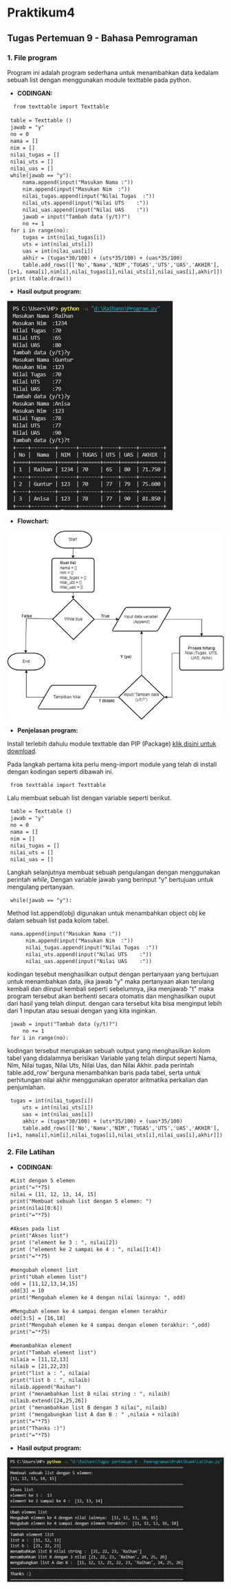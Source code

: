 # Praktikum4
## Tugas Pertemuan 9 - Bahasa Pemrograman

### 1. File program
Program ini adalah program sederhana untuk menambahkan data kedalam sebuah list dengan menggunakan module texttable pada python.

* **CODINGAN:**
```
  from texttable import Texttable

 table = Texttable ()
 jawab = "y"
 no = 0
 nama = []
 nim = []
 nilai_tugas = []
 nilai_uts = []
 nilai_uas = []
 while(jawab == "y"):
     nama.append(input("Masukan Nama :"))
     nim.append(input("Masukan Nim  :"))
     nilai_tugas.append(input("Nilai Tugas  :"))
     nilai_uts.append(input("Nilai UTS    :"))
     nilai_uas.append(input("Nilai UAS    :"))
     jawab = input("Tambah data (y/t)?")
     no += 1
 for i in range(no):
     tugas = int(nilai_tugas[i])
     uts = int(nilai_uts[i])
     uas = int(nilai_uas[i])
     akhir = (tugas*30/100) + (uts*35/100) + (uas*35/100) 
     table.add_rows([['No','Nama','NIM','TUGAS','UTS','UAS','AKHIR'],[i+1, nama[i],nim[i],nilai_tugas[i],nilai_uts[i],nilai_uas[i],akhir]])                                                                                                                                                                                                                                                                                                                                                
 print (table.draw())
```

* **Hasil output program:**

![Gambar 1](Screenshoot/ss1.png)

* **Flowchart:**

![Gambar 2](Screenshoot/flowchart.png)

* **Penjelasan program:**

Install terlebih dahulu module texttable dan PIP (Package) [klik disini untuk download](https://pypi.org/project/texttable/1.6.4/).

Pada langkah pertama kita perlu meng-import module yang telah di install dengan kodingan seperti dibawah ini.
```
 from texttable import Texttable
```

Lalu membuat sebuah list dengan variable seperti berikut.
```
 table = Texttable ()
 jawab = "y"
 no = 0
 nama = []
 nim = []
 nilai_tugas = []
 nilai_uts = []
 nilai_uas = []
```

Langkah selanjutnya membuat sebuah pengulangan dengan menggunakan perintah *while*, Dengan variable jawab yang berinput "y" bertujuan untuk mengulang pertanyaan.
```
 while(jawab == "y"):
```

Method list.append(obj) digunakan untuk menambahkan object obj ke dalam sebuah list pada kolom tabel.
```
 nama.append(input("Masukan Nama :"))
      nim.append(input("Masukan Nim  :"))
      nilai_tugas.append(input("Nilai Tugas  :"))
      nilai_uts.append(input("Nilai UTS    :"))
      nilai_uas.append(input("Nilai UAS    :"))
```

kodingan tesebut menghasilkan output dengan pertanyaan yang bertujuan untuk menambahkan data, jika jawab "y" maka pertanyaan akan terulang kembali dan diinput kembali seperti sebelumnya, jika menjawab "t" maka program tersebut akan berhenti secara otomatis dan menghasilkan ouput dari hasil yang telah diinput. dengan cara tersebut kita bisa menginput lebih dari 1 inputan atau sesuai dengan yang kita inginkan.
```
 jawab = input("Tambah data (y/t)?")
     no += 1
 for i in range(no):
 ```

kodingan tersebut merupakan sebuah output yang menghasilkan kolom tabel yang didalamnya berisikan Variable yang telah diinput seperti Nama, Nim, Nilai tugas, Nilai Uts, Nilai Uas, dan Nilai Akhir. pada perintah table.add_row' berguna menambahkan baris pada tabel, serta untuk perhitungan nilai akhir menggunakan operator aritmatika perkalian dan penjumlahan.
```
 tugas = int(nilai_tugas[i])
     uts = int(nilai_uts[i])
     uas = int(nilai_uas[i])
     akhir = (tugas*30/100) + (uts*35/100) + (uas*35/100) 
     table.add_rows([['No','Nama','NIM','TUGAS','UTS','UAS','AKHIR'],[i+1, nama[i],nim[i],nilai_tugas[i],nilai_uts[i],nilai_uas[i],akhir]])        
```     

### 2. File Latihan

* **CODINGAN:**
```
 #List dengan 5 elemen
 print("="*75)
 nilai = [11, 12, 13, 14, 15]
 print("Membuat sebuah list dengan 5 elemen: ")
 print(nilai[0:6])
 print("="*75)

 #Akses pada list
 print("Akses list")
 print ("element ke 3 : ", nilai[2])
 print ("element ke 2 sampai ke 4 : ", nilai[1:4])
 print("="*75)

 #mengubah element list
 print("Ubah elemen list")
 odd = [11,12,13,14,15]
 odd[3] = 10
 print("Mengubah elemen ke 4 dengan nilai lainnya: ", odd)

 #Mengubah elemen ke 4 sampai dengan elemen terakhir
 odd[3:5] = [16,18]
 print("Mengubah elemen ke 4 sampai dengan elemen terakhir: ",odd)
 print("="*75)

 #menambahkan element
 print("Tambah element list")
 nilaia = [11,12,13]
 nilaib = [21,22,23]
 print("list a : ", nilaia)
 print("list b : ", nilaib)
 nilaib.append("Raihan")
 print ("menambahkan list B nilai string : ", nilaib)
 nilaib.extend([24,25,26])
 print ("menambahkan list B dengan 3 nilai", nilaib)
 print ("mengabungkan list A dan B : " ,nilaia + nilaib)
 print("="*75)
 print("Thanks :)")
 print("="*75)
```

* **Hasil output program:**

![Gambar 3](Screenshoot/ss2.JPG)
